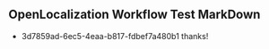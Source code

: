 ## OpenLocalization Workflow Test MarkDown
* 3d7859ad-6ec5-4eaa-b817-fdbef7a480b1 thanks!

<!--HONumber=Sep16_HO1-->


